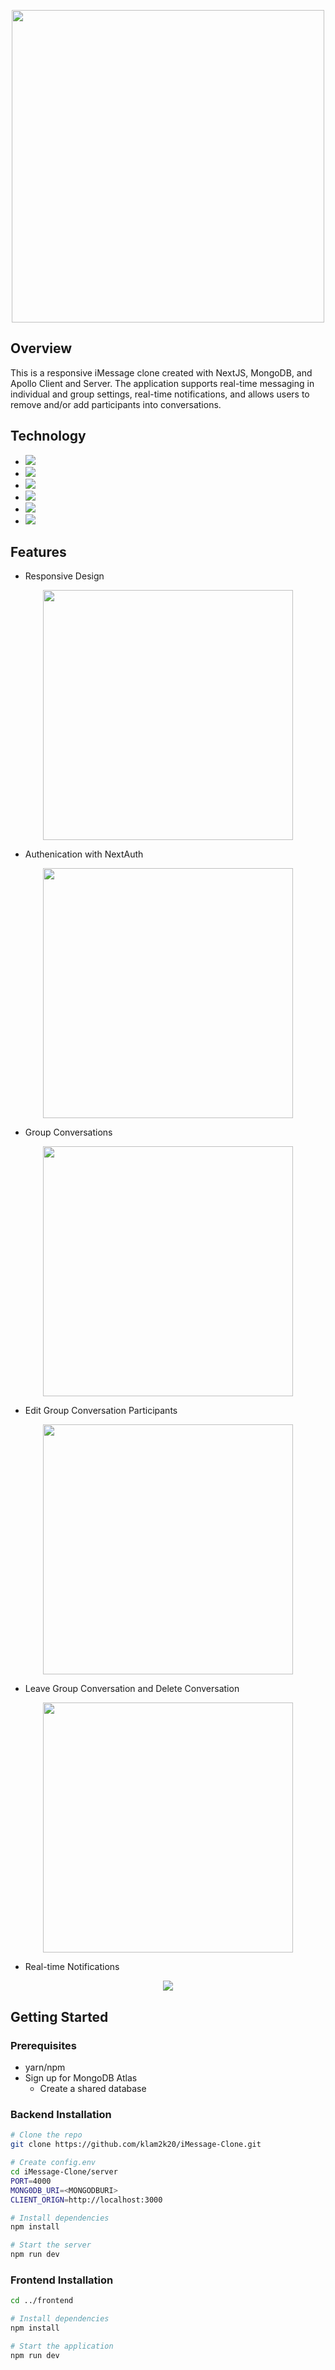 <p align="center">
    <img src="imgs/demo.gif" height="500">
</p>

## Overview

This is a responsive iMessage clone created with NextJS, MongoDB, and Apollo Client and
Server. The application supports real-time messaging in individual and group settings,
real-time notifications, and allows users to remove and/or add participants into conversations.

## Technology

- <img src="https://img.shields.io/badge/next.js-000000?style=for-the-badge&logo=nextdotjs&logoColor=white">
- <img src="https://img.shields.io/badge/Node.js-339933?style=for-the-badge&logo=nodedotjs&logoColor=white">
- <img src="https://img.shields.io/badge/MongoDB-4EA94B?style=for-the-badge&logo=mongodb&logoColor=white">
- <img src="https://img.shields.io/badge/Prisma-3982CE?style=for-the-badge&logo=Prisma&logoColor=white">
- <img src="https://img.shields.io/badge/Apollo%20GraphQL-311C87?&style=for-the-badge&logo=Apollo%20GraphQL&logoColor=white">
- <img src="https://img.shields.io/badge/Chakra--UI-319795?style=for-the-badge&logo=chakra-ui&logoColor=white">

## Features

- Responsive Design
<p align="center">
    <img src="imgs/responsive.gif" height="400">
</p>

- Authenication with NextAuth
<p align="center">
    <img src="imgs/next-auth.gif" height="400">
</p>

- Group Conversations
<p align="center">
    <img src="imgs/group-conversation.gif" height="400">
</p>

- Edit Group Conversation Participants
<p align="center">
    <img src="imgs/edit-conversation.gif" height="400">
</p>

- Leave Group Conversation and Delete Conversation
<p align="center">
    <img src="imgs/delete-conversation.gif" height="400">
</p>

- Real-time Notifications
<p align="center">
    <img src="imgs/notification.gif">
</p>

## Getting Started

### Prerequisites

- yarn/npm
- Sign up for MongoDB Atlas
  - Create a shared database

### Backend Installation

```sh
# Clone the repo
git clone https://github.com/klam2k20/iMessage-Clone.git

# Create config.env
cd iMessage-Clone/server
PORT=4000
MONG0DB_URI=<MONGODBURI>
CLIENT_ORIGN=http://localhost:3000

# Install dependencies
npm install

# Start the server
npm run dev
```

### Frontend Installation

```sh
cd ../frontend

# Install dependencies
npm install

# Start the application
npm run dev
```

